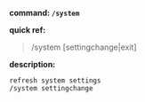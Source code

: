 <!-- BEGIN_AUTOGEN: do NOT edit in this block -->

**command: `/system`**

**quick ref:**
> /system [settingchange|exit]

**description:**

```
refresh system settings
/system settingchange
```

<!-- END_AUTOGEN-->
